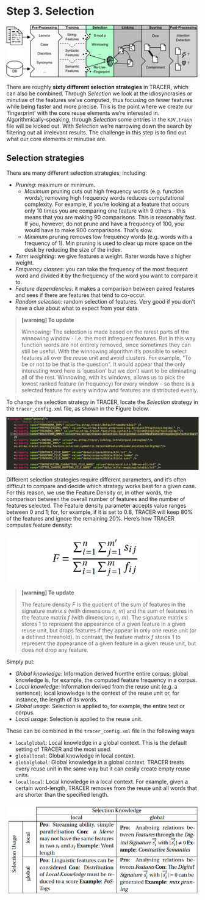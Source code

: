 # Step 3. Selection

![](../../.gitbook/assets/tracer-pipeline-selection.png)

There are roughly **sixty different selection strategies** in TRACER, which can also be combined. Through _Selection_ we look at the idiosyncrasies or minutiae of the features we’ve computed, thus focusing on fewer features while being faster and more precise. This is the point where we create our ‘fingerprint’ with the core reuse elements we’re interested in. Algorithmically-speaking, through _Selection_ some entries in the `KJV.train` file will be kicked out. With _Selection_ we’re narrowing down the search by filtering out all irrelevant results. The challenge in this step is to find out what our core elements or minutiae are.

## Selection strategies

There are many different selection strategies, including:

* _Pruning_: maximum or minimum.
  * _Maximum_ pruning cuts out high frequency words \(e.g. function words\); removing high frequency words reduces computational complexity. For example, if you’re looking at a feature that occurs only 10 times you are comparing one feature with 9 others - this means that you are making 90 comparisons. This is reasonably fast. If you, however, do not prune and have a frequency of 100, you would have to make 900 comparisons. That’s slow.
  * _Minimum_ pruning removes low frequency words \(e.g. words with a frequency of 1\). Min pruning is used to clear up more space on the desk by reducing the size of the index.
* _Term weighting_: we give features a weight. Rarer words have a higher weight.
* _Frequency classes_: you can take the frequency of the most frequent word and divided it by the frequency of the word you want to compare it to.
* _Feature dependencies_: it makes a comparison between paired features and sees if there are features that tend to co-occur.
* _Random selection_: random selection of features. Very good if you don’t have a clue about what to expect from your data.

> **\[warning\] To update**
>
> Winnowing: The selection is made based on the rarest parts of the winnowing window - i.e. the most infrequent features. But in this way function words are not entirely removed, since sometimes they can still be useful. With the winnowing algorithm it’s possible to select features all over the reuse unit and avoid clusters. For example, “To be or not to be that is the question". It would appear that the only interesting word here is ‘question’ but we don’t want to be eliminating all of the rest. Winnowing, with its windows, allows us to pick the lowest ranked feature \(in frequency\) for every window - so there is a selected feature for every window and features are distributed evenly.

To change the selection strategy in TRACER, locate the _Selection_ strategy in the `tracer_config.xml` file, as shown in the Figure below.

![The value of the highlighted Selection property in the \`tracer\_config.xml\` file can be changed according to the preferred strategy.](../../.gitbook/assets/selection.png)

Different selection strategies require different parameters, and it’s often difficult to compare and decide which strategy works best for a given case. For this reason, we use the Feature Density or, in other words, the comparison between the overall number of features and the number of features selected. The Feature density parameter accepts value ranges between 0 and 1; for, for example, if it is set to 0.8, TRACER will keep 80% of the features and ignore the remaining 20%. Here’s how TRACER computes feature density:

![](../../.gitbook/assets/feature-density-formula.png)

> **\[warning\] To update**
>
> The feature density _F_ is the quotient of the sum of features in the signature matrix _s_ \(with dimensions _n, m_\) and the sum of features in the feature matrix _f_ \(with dimensions _n, m_\). The signature matrix _s_ stores 1 to represent the appearance of a given feature in a given reuse unit, but drops features if they appear in only one reuse unit \(or a defined threshold\). In contrast, the feature matrix _f_ stores 1 to represent the appearance of a given feature in a given reuse unit, but does not drop any feature.

Simply put:

* _Global knowledge_: Information derived fromthe entire corpus; global knowledge is, for example, the computed feature frequency in a corpus.
* _Local knowledge_: Information derived from the reuse unit \(e.g. a sentence\); local knowledge is the context of the reuse unit or, for instance, the length of its words.
* _Global usage_: Selection is applied to, for example, the entire text or corpus.
* _Local usage_: Selection is applied to the reuse unit.

These can be combined in the `tracer_config.xml` file in the following ways:

* `localglobal`: Local knowledge in a global context. This is the default setting of TRACER and the most used.
* `globallocal`: Global knowledge in local context.
* `globalglobal`: Global knowledge in a global context. TRACER treats every reuse unit in the same way but it can easily create empty reuse units.
* `locallocal`: Local knowledge in a local context. For example, given a certain word-length, TRACER removes from the reuse unit all words that are shorter than the specified length.

![Selection Knowledge vs. Selection Usage. The matrix compares Pros and Cons between the respective categories of Selection processes. Global Selection Knowledge with Local Selection Usage offers the best compromise between the mentioned advantages and disadvantages.](../../.gitbook/assets/selection-knowledge.png)

